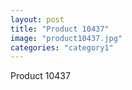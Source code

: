 ```yaml
---
layout: post
title: "Product 10437"
image: "product10437.jpg"
categories: "category1"
---
```

Product 10437
